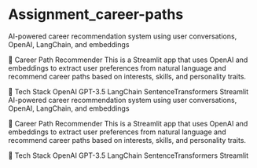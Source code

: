 # Assignment_career-paths
AI-powered career recommendation system using user conversations, OpenAI, LangChain, and embeddings

💼 Career Path Recommender
This is a Streamlit app that uses OpenAI and embeddings to extract user preferences from natural language and recommend career paths based on interests, skills, and personality traits.

🔧 Tech Stack
OpenAI GPT-3.5
LangChain
SentenceTransformers
Streamlit
AI-powered career recommendation system using user conversations, OpenAI, LangChain, and embeddings

💼 Career Path Recommender This is a Streamlit app that uses OpenAI and embeddings to extract user preferences from natural language and recommend career paths based on interests, skills, and personality traits.

🔧 Tech Stack OpenAI GPT-3.5 LangChain SentenceTransformers Streamlit
